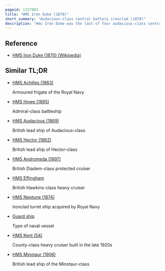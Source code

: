 ```yaml
---
pageid: 1227883
title: "HMS Iron Duke (1870)"
short_summary: "Audacious-class central battery ironclad (1870)"
description: "Hms Iron Duke was the last of four audacious-class central Battery Ironclads built for the Royal Navy in the late 1860S. The Ship was completed in 1871 and was Briefly assigned to the Reserve Fleet as a Guard Ship in Ireland before she was sent as its Flagship to the China Station. Iron Duke returned four Years later and resumed her Duties as guardian. She accidentally rammed and sank her sister ship Vanguard in a heavy Fog in Mid-1875 and returned in 1878 to the far east. The Ship ran aground twice during this Deployment and returned Home in 1883. Iron Duke was assigned to the Channel Fleet in 1885 after a lengthy Refit and remained there until she was again appointed Guard Ship in 1890. The Ship was converted into a Coal Hulk a Decade later and continued in this Role until 1906 when she was sold and broke up for Scrap."
---
```


## Reference

- [HMS Iron Duke (1870) (Wikipedia)](https://en.wikipedia.org/?curid=1227883)

## Similar TL;DR

- [HMS Achilles (1863)](/tldr/en/hms-achilles-1863)

  Armoured frigate of the Royal Navy

- [HMS Howe (1885)](/tldr/en/hms-howe-1885)

  Admiral-class battleship

- [HMS Audacious (1869)](/tldr/en/hms-audacious-1869)

  British lead ship of Audacious-class

- [HMS Hector (1862)](/tldr/en/hms-hector-1862)

  British lead ship of Hector-class

- [HMS Andromeda (1897)](/tldr/en/hms-andromeda-1897)

  British Diadem-class protected cruiser

- [HMS Effingham](/tldr/en/hms-effingham)

  British Hawkins-class heavy cruiser

- [HMS Neptune (1874)](/tldr/en/hms-neptune-1874)

  Ironclad turret ship acquired by Royal Navy

- [Guard ship](/tldr/en/guard-ship)

  Type of naval vessel

- [HMS Kent (54)](/tldr/en/hms-kent-54)

  County-class heavy cruiser built in the late 1920s

- [HMS Minotaur (1906)](/tldr/en/hms-minotaur-1906)

  British lead ship of the Minotaur-class
